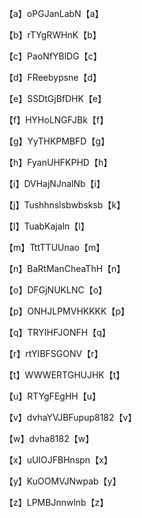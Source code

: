 【a】oPGJanLabN【a】

  【b】rTYgRWHnK【b】

  【c】PaoNfYBlDG【c】

  【d】FReebypsne【d】

  【e】SSDtGjBfDHK【e】

  【f】HYHoLNGFJBk【f】

  【g】YyTHKPMBFD【g】

  【h】FyanUHFKPHD【h】

  【i】DVHajNJnalNb【i】

  【j】Tushhnslsbwbsksb【k】

  【l】TuabKajaln【l】

  【m】TttTTUUnao【m】

  【n】BaRtManCheaThH【n】

  【o】DFGjNUKLNC【o】

  【p】ONHJLPMVHKKKK【p】

  【q】TRYIHFJONFH【q】

  【r】rtYIBFSGONV【r】

  【t】WWWERTGHUJHK【t】

  【u】RTYgFEgHH【u】

  【v】dvhaYVJBFupup8182【v】

  【w】dvha8182【w】

  【x】uUIOJFBHnspn【x】

  【y】KuOOMVJNwpab【y】

  【z】LPMBJnnwlnb【z】
